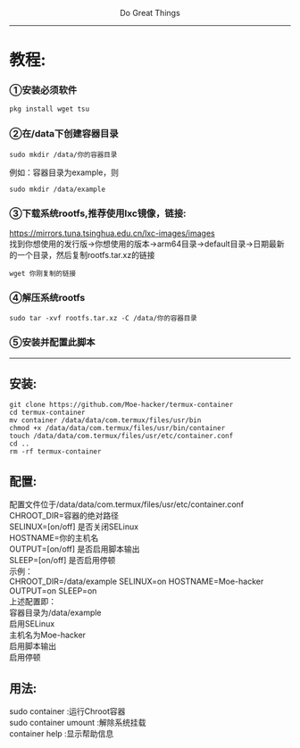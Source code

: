 <p align="center">Do Great Things</p>         

--------
# 教程:    
### ①安装必须软件
```sh
pkg install wget tsu
```  
### ②在/data下创建容器目录      
```shell
sudo mkdir /data/你的容器目录
```
例如：容器目录为example，则      
```shell
sudo mkdir /data/example
```
### ③下载系统rootfs,推荐使用lxc镜像，链接:     
https://mirrors.tuna.tsinghua.edu.cn/lxc-images/images      
找到你想使用的发行版→你想使用的版本→arm64目录→default目录→日期最新的一个目录，然后复制rootfs.tar.xz的链接      
```shell
wget 你刚复制的链接
```
### ④解压系统rootfs      
```shell
sudo tar -xvf rootfs.tar.xz -C /data/你的容器目录
```
### ⑤安装并配置此脚本      
--------

## 安装:
```shell
git clone https://github.com/Moe-hacker/termux-container
cd termux-container
mv container /data/data/com.termux/files/usr/bin
chmod +x /data/data/com.termux/files/usr/bin/container
touch /data/data/com.termux/files/usr/etc/container.conf
cd ..
rm -rf termux-container
```
## 配置:
配置文件位于/data/data/com.termux/files/usr/etc/container.conf      
CHROOT_DIR=容器的绝对路径      
SELINUX=[on/off] 是否关闭SELinux       
HOSTNAME=你的主机名      
OUTPUT=[on/off] 是否启用脚本输出      
SLEEP=[on/off] 是否启用停顿        
示例：      
CHROOT_DIR=/data/example SELINUX=on HOSTNAME=Moe-hacker OUTPUT=on SLEEP=on      
上述配置即：    
容器目录为/data/example       
启用SELinux       
主机名为Moe-hacker       
启用脚本输出       
启用停顿        
## 用法:
sudo container :运行Chroot容器      
sudo container umount :解除系统挂载      
container help :显示帮助信息      
